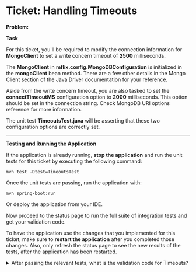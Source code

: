 Ticket: Handling Timeouts
=========================

**Problem:**

**Task**

For this ticket, you'll be required to modify the connection information for **MongoClient** to set a write concern timeout of **2500** milliseconds.

The **MongoClient** in **mflix.config.MongoDBConfiguration** is initialized in the **mongoClient** bean method. There are a few other details in the Mongo Client section of the Java Driver documentation for your reference.

Aside from the write concern timeout, you are also tasked to set the **connectTimeoutMS** configuration option to **2000** milliseconds. This option should be set in the connection string. Check MongoDB URI options reference for more information.

The unit test **TimeoutsTest.java** will be asserting that these two configuration options are correctly set.

---

**Testing and Running the Application**

If the application is already running, **stop the application** and run the unit tests for this ticket by executing the following command:

```
mvn test -Dtest=TimeoutsTest
```

Once the unit tests are passing, run the application with:

```
mvn spring-boot:run
```

Or deploy the application from your IDE.

Now proceed to the status page to run the full suite of integration tests and get your validation code.

To have the application use the changes that you implemented for this ticket, make sure to **restart the application** after you completed those changes. Also, only refresh the status page to see the new results of the tests, after the application has been restarted.

<details> 
  <summary>After passing the relevant tests, what is the validation code for Timeouts?</summary>
   Answer: 5addf035498efdeb55e90b01
</details>